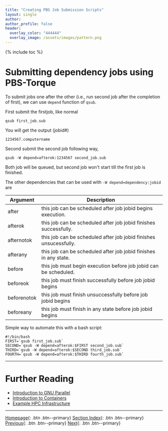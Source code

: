 ```yaml
---
title: "Creating PBS Job Submission Scripts"
layout: single
author:
author_profile: false
header:
  overlay_color: "444444"
  overlay_image: /assets/images/pattern.png
---
```


{% include toc %}

# Submitting dependency jobs using PBS-Torque

To submit jobs one after the other (i.e., run second job after the completion of first), we can use `depend` function of `qsub`.

First submit the firstjob, like normal

```
qsub first_job.sub
```

You will get the output (jobid#)

```
1234567.computername
```

Second submit the second job following way,

```
qsub -W depend=afterok:1234567 second_job.sub
```

Both job will be queued, but second job won't start till the first job is finished.

The other dependencies that can be used with `-W depend=dependency:jobid` are

| Argument | Description |
| --- | --- |
| after | this job can be scheduled after job jobid begins execution. |
| afterok | this job can be scheduled after job jobid finishes successfully. |
| afternotok | this job can be scheduled after job jobid finishes unsucessfully. |
| afterany | this job can be scheduled after job jobid finishes in any state. |
| before | this job must begin execution before job jobid can be scheduled. |
| beforeok | this job must finish successfully before job jobid begins |
| beforenotok | this job must finish unsuccessfully before job jobid begins |
| beforeany | this job must finish in any state before job jobid begins |



Simple way to automate this with a bash script:

```
#!/bin/bash
FIRST=`qsub first_job.sub`
SECOND=`qsub -W depend=afterok:$FIRST second_job.sub`
THIRD=`qsub -W depend=afterok:$SECOND third_job.sub`
FOURTH=`qsub -W depend=afterok:$THIRD fourth_job.sub`
```



___
# Further Reading
* [Introduction to GNU Parallel](06-introduction-to-gnu-parallel)
* [Introduction to Containers](07-introduction-to-containers)
* [Example HPC Infrastructure](08-example-hpc-infrastructure)

___

[Homepage](../index.md){: .btn  .btn--primary}
[Section Index](00-IntroToHPC-LandingPage){: .btn  .btn--primary}
[Previous](05B-pbs-1-cheatsheet){: .btn  .btn--primary}
[Next](06-introduction-to-gnu-parallel){: .btn  .btn--primary}
